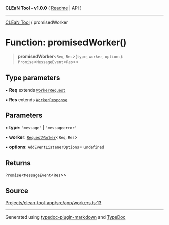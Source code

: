 **CLEaN Tool - v1.0.0** ( [Readme](../README.md) \| API )

***

[CLEaN Tool](../exports.md) / promisedWorker

# Function: promisedWorker()

> **promisedWorker**\<`Req`, `Res`\>(`type`, `worker`, `options`): `Promise`\<`MessageEvent`\<`Res`\>\>

## Type parameters

▪ **Req** extends [`WorkerRequest`](../interfaces/WorkerRequest.md)

▪ **Res** extends [`WorkerResponse`](../type-aliases/WorkerResponse.md)

## Parameters

▪ **type**: `"message"` \| `"messageerror"`

▪ **worker**: [`RequestWorker`](../interfaces/RequestWorker.md)\<`Req`, `Res`\>

▪ **options**: `AddEventListenerOptions`= `undefined`

## Returns

`Promise`\<`MessageEvent`\<`Res`\>\>

## Source

[Projects/clean-tool-app/src/app/workers.ts:13](https://github.com/yuckyh/clean-tool-app/)

***

Generated using [typedoc-plugin-markdown](https://www.npmjs.com/package/typedoc-plugin-markdown) and [TypeDoc](https://typedoc.org/)
